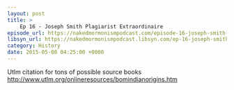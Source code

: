 ```yaml
---
layout: post
title: >
    Ep 16 - Joseph Smith Plagiarist Extraordinaire
episode_url: https://nakedmormonismpodcast.com/episode-16-joseph-smith-plagiarist-extraordinaire/
libsyn_url: https://nakedmormonismpodcast.libsyn.com/ep-16-joseph-smith-plagiarist-extraordinaire
category: History
date: 2015-05-08 04:25:00 +0000
---
```


Utlm citation for tons of possible source books
<http://www.utlm.org/onlineresources/bomindianorigins.htm>
